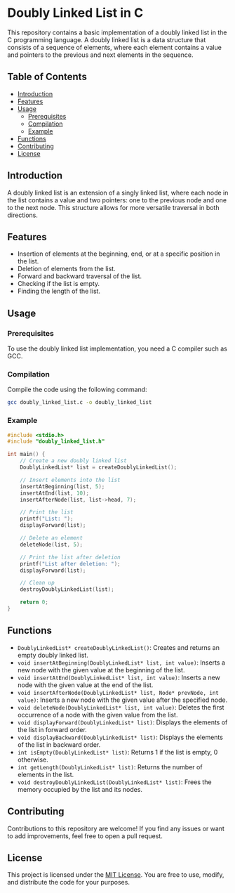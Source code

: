 # Doubly Linked List in C

This repository contains a basic implementation of a doubly linked list in the C programming language. A doubly linked list is a data structure that consists of a sequence of elements, where each element contains a value and pointers to the previous and next elements in the sequence.

## Table of Contents

- [Introduction](#introduction)
- [Features](#features)
- [Usage](#usage)
  - [Prerequisites](#prerequisites)
  - [Compilation](#compilation)
  - [Example](#example)
- [Functions](#functions)
- [Contributing](#contributing)
- [License](#license)

## Introduction

A doubly linked list is an extension of a singly linked list, where each node in the list contains a value and two pointers: one to the previous node and one to the next node. This structure allows for more versatile traversal in both directions.

## Features

- Insertion of elements at the beginning, end, or at a specific position in the list.
- Deletion of elements from the list.
- Forward and backward traversal of the list.
- Checking if the list is empty.
- Finding the length of the list.

## Usage

### Prerequisites

To use the doubly linked list implementation, you need a C compiler such as GCC.

### Compilation

Compile the code using the following command:

```sh
gcc doubly_linked_list.c -o doubly_linked_list
```

### Example

```c
#include <stdio.h>
#include "doubly_linked_list.h"

int main() {
    // Create a new doubly linked list
    DoublyLinkedList* list = createDoublyLinkedList();

    // Insert elements into the list
    insertAtBeginning(list, 5);
    insertAtEnd(list, 10);
    insertAfterNode(list, list->head, 7);

    // Print the list
    printf("List: ");
    displayForward(list);

    // Delete an element
    deleteNode(list, 5);

    // Print the list after deletion
    printf("List after deletion: ");
    displayForward(list);

    // Clean up
    destroyDoublyLinkedList(list);

    return 0;
}
```

## Functions

- `DoublyLinkedList* createDoublyLinkedList()`: Creates and returns an empty doubly linked list.
- `void insertAtBeginning(DoublyLinkedList* list, int value)`: Inserts a new node with the given value at the beginning of the list.
- `void insertAtEnd(DoublyLinkedList* list, int value)`: Inserts a new node with the given value at the end of the list.
- `void insertAfterNode(DoublyLinkedList* list, Node* prevNode, int value)`: Inserts a new node with the given value after the specified node.
- `void deleteNode(DoublyLinkedList* list, int value)`: Deletes the first occurrence of a node with the given value from the list.
- `void displayForward(DoublyLinkedList* list)`: Displays the elements of the list in forward order.
- `void displayBackward(DoublyLinkedList* list)`: Displays the elements of the list in backward order.
- `int isEmpty(DoublyLinkedList* list)`: Returns 1 if the list is empty, 0 otherwise.
- `int getLength(DoublyLinkedList* list)`: Returns the number of elements in the list.
- `void destroyDoublyLinkedList(DoublyLinkedList* list)`: Frees the memory occupied by the list and its nodes.

## Contributing

Contributions to this repository are welcome! If you find any issues or want to add improvements, feel free to open a pull request.

## License

This project is licensed under the [MIT License](LICENSE). You are free to use, modify, and distribute the code for your purposes.
